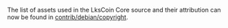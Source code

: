 The list of assets used in the LksCoin Core source and their attribution can now be found in [contrib/debian/copyright](../contrib/debian/copyright).
